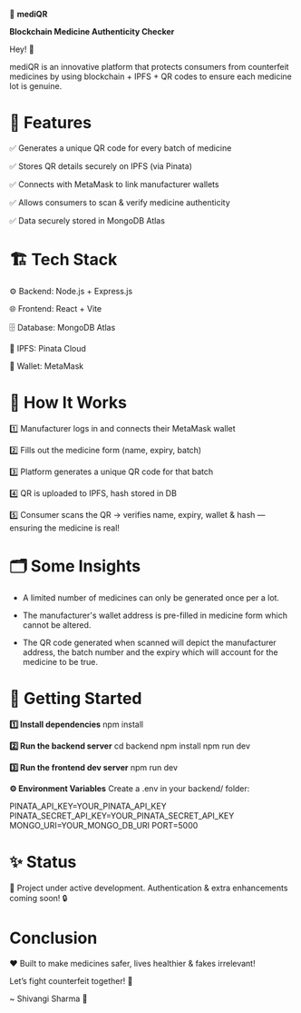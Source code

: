 
💊 **mediQR** 

 **Blockchain Medicine Authenticity Checker**

Hey! 👋

mediQR is an innovative platform that protects consumers from counterfeit medicines by using blockchain + IPFS + QR codes to ensure each medicine lot is genuine.

# 🚀 Features

✅ Generates a unique QR code for every batch of medicine

✅ Stores QR details securely on IPFS (via Pinata)

✅ Connects with MetaMask to link manufacturer wallets

✅ Allows consumers to scan & verify medicine authenticity

✅ Data securely stored in MongoDB Atlas


# 🏗️ Tech Stack

⚙️ Backend: Node.js + Express.js 

🌐 Frontend: React + Vite

🗄️ Database: MongoDB Atlas

🔗 IPFS: Pinata Cloud

🦊 Wallet: MetaMask


# 📌 How It Works

1️⃣ Manufacturer logs in and connects their MetaMask wallet

2️⃣ Fills out the medicine form (name, expiry, batch)

3️⃣ Platform generates a unique QR code for that batch

4️⃣ QR is uploaded to IPFS, hash stored in DB

5️⃣ Consumer scans the QR → verifies name, expiry, wallet & hash — ensuring the medicine is real!


# 🗂️ Some Insights

- A limited number of medicines can only be generated once per a lot.
 
- The manufacturer's wallet address is pre-filled in medicine form which cannot be altered.

- The QR code generated when scanned will depict the manufacturer address, the batch number and the expiry which will account for the medicine to be true.


# 🏁 Getting Started

**1️⃣ Install dependencies** 
npm install

**2️⃣ Run the backend server**
cd backend
npm install
npm run dev

**3️⃣ Run the frontend dev server**
npm run dev

**⚙️ Environment Variables**
Create a .env in your backend/ folder:

PINATA_API_KEY=YOUR_PINATA_API_KEY
PINATA_SECRET_API_KEY=YOUR_PINATA_SECRET_API_KEY
MONGO_URI=YOUR_MONGO_DB_URI
PORT=5000

# ✨ Status

🚧 Project under active development.
Authentication & extra enhancements coming soon! 🔒

 # Conclusion  
❤️ Built to make medicines safer, lives healthier & fakes irrelevant!

Let’s fight counterfeit together! 🚀

~ Shivangi Sharma 🫶